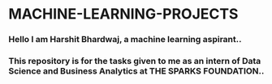 # MACHINE-LEARNING-PROJECTS

### Hello I am Harshit Bhardwaj, a machine learning aspirant..

### This repository is for the tasks given to me as an intern of Data Science and Business Analytics at THE SPARKS FOUNDATION..
